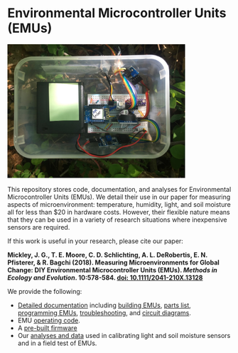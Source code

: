 # Environmental Microcontroller Units (EMUs)

<img src="Documentation/Images/IMG_6076.jpg" width="400">

This repository stores code, documentation, and analyses for Environmental Microcontroller Units (EMUs). We detail their use in our paper for measuring aspects of microenvironment: temperature, humidity, light, and soil moisture all for less than $20 in hardware costs. However, their flexible nature means that they can be used in a variety of research situations where inexpensive sensors are required.

If this work is useful in your research, please cite our paper:

**Mickley, J. G., T. E. Moore, C. D. Schlichting, A. L. DeRobertis, E. N. Pfisterer, & R. Bagchi (2018). Measuring Microenvironments for Global Change: DIY Environmental Microcontroller Units (EMUs). *Methods in Ecology and Evolution*. 10:578-584. [doi: 10.1111/2041-210X.13128](http://dx.doi.org/10.1111/2041-210X.13128)**


We provide the following:
* [Detailed documentation](/Documentation) including [building EMUs](/Documentation/Building%20EMUs.md), [parts list](/Documentation/), [programming EMUs](/Documentation/EMU%20programming.md), [troubleshooting](/Documentation/Troubleshooting.md), and [circuit diagrams](/Documentation/Diagrams/).
* EMU [operating code](/EMU-Software).
* A [pre-built firmware](/Firmware)
* Our [analyses and data](EMU-Analysis) used in calibrating light and soil moisture sensors and in a field test of EMUs.
